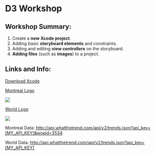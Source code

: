 # D3 Workshop
## Workshop Summary:
1. Create a **new Xcode project**.
2. Adding basic **storyboard elements** and constraints.
4. Adding and editing **view controllers** on the storyboard.
5. **Adding files** (such as **images**) to a project.

## Links and Info:
[Download Xcode](https://developer.apple.com/xcode/)

[Montreal Logo](https://raw.githubusercontent.com/wircho/D3Workshop/master/HelloWorld/HelloWorld/montreal@2x.png)

![](https://raw.githubusercontent.com/wircho/D3Workshop/master/HelloWorld/HelloWorld/montreal@2x.png)

[World Logo](https://raw.githubusercontent.com/wircho/D3Workshop/master/HelloWorld/HelloWorld/world@2x.png)

![](https://raw.githubusercontent.com/wircho/D3Workshop/master/HelloWorld/HelloWorld/world@2x.png)

Montreal Data: http://api.whatthetrend.com/api/v2/trends.json?api_key=[MY_API_KEY]&woeid=3534

World Data: http://api.whatthetrend.com/api/v2/trends.json?api_key=[MY_API_KEY]



